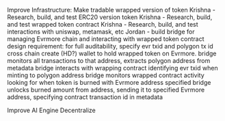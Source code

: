 Improve Infrastructure:
  Make tradable wrapped version of token
    Krishna - Research, build, and test ERC20 version token
    Krishna - Research, build, and test wrapped token contract
    Krishna - Research, build, and test interactions with uniswap, metamask, etc
    Jordan - build bridge for managing Evrmore chain and interacting with wrapped token contract
      design requirement: for full auditability, specify evr txid and polygon tx id cross chain
      create (HD?) wallet to hold wrapped token on Evrmore.
      bridge monitors all transactions to that address, extracts polygon address from metadata
      bridge interacts with wrapping contract identifying evr txid when minting to polygon address
      bridge monitors wrapped contract activity looking for when token is burned with Evrmore address specified
      bridge unlocks burned amount from address, sending it to specified Evrmore address, specifying contract transaction id in metadata

Improve AI Engine
Decentralize


